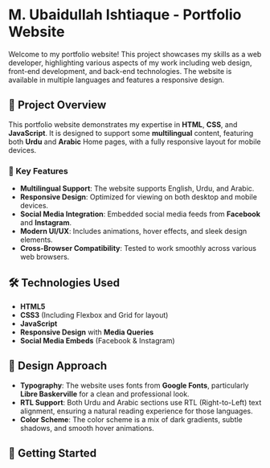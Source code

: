 # M. Ubaidullah Ishtiaque - Portfolio Website

Welcome to my portfolio website! This project showcases my skills as a web developer, highlighting various aspects of my work including web design, front-end development, and back-end technologies. The website is available in multiple languages and features a responsive design.

## 📄 Project Overview

This portfolio website demonstrates my expertise in **HTML**, **CSS**, and **JavaScript**. It is designed to support some **multilingual** content, featuring both **Urdu** and **Arabic** Home pages, with a fully responsive layout for mobile devices.

### 🔑 Key Features

- **Multilingual Support**: The website supports English, Urdu, and Arabic.
- **Responsive Design**: Optimized for viewing on both desktop and mobile devices.
- **Social Media Integration**: Embedded social media feeds from **Facebook** and **Instagram**.
- **Modern UI/UX**: Includes animations, hover effects, and sleek design elements.
- **Cross-Browser Compatibility**: Tested to work smoothly across various web browsers.

## 🛠️ Technologies Used

- **HTML5**
- **CSS3** (Including Flexbox and Grid for layout)
- **JavaScript**
- **Responsive Design** with **Media Queries**
- **Social Media Embeds** (Facebook & Instagram)

## 🎨 Design Approach

- **Typography**: The website uses fonts from **Google Fonts**, particularly **Libre Baskerville** for a clean and professional look.
- **RTL Support**: Both Urdu and Arabic sections use RTL (Right-to-Left) text alignment, ensuring a natural reading experience for those languages.
- **Color Scheme**: The color scheme is a mix of dark gradients, subtle shadows, and smooth hover animations.

## 🚀 Getting Started
